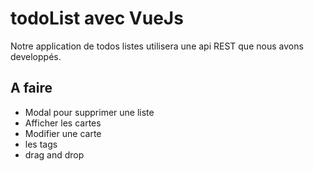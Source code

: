 # todoList avec VueJs

Notre application de todos listes utilisera une api REST que nous avons developpés.

## A faire

- Modal pour supprimer une liste
- Afficher les cartes
- Modifier une carte
- les tags
- drag and drop